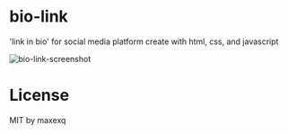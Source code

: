 # bio-link
'link in bio' for social media platform create with html, css, and javascript

![bio-link-screenshot](https://github.com/maxexq/bio-link/assets/135117037/5309acf6-f68a-4fcc-9f05-e7d01a5ddc16)

# License
MIT by maxexq
